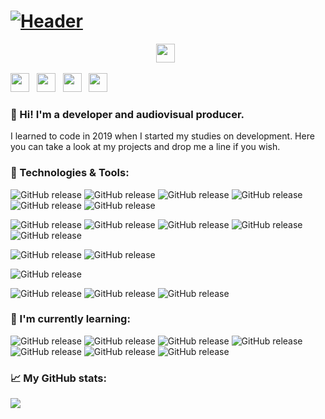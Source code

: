 # [![Header](https://github.com/pablohs1986/pablohs1986/blob/master/phGifGit.gif "Header")](https://pabloherrero.me/)
<p align='center'>
<a href="https://pabloherrero.me/" target="_blank"><img height="30" src=" https://github.com/pablohs1986/pablohs1986/blob/master/link.png"></a>&nbsp;&nbsp;
 
<a href="https://dev.to/pablohs1986" target="_blank"><img height="30" src="https://github.com/pablohs1986/pablohs1986/blob/master/dev.png"></a>&nbsp;&nbsp;
<a href="https://stackoverflow.com/story/pabloherrero" target="_blank"><img height="30" src="https://github.com/pablohs1986/pablohs1986/blob/master/stackoverflow.png"></a>&nbsp;&nbsp;
<a href="https://twitter.com/pablohs1986/" target="_blank"><img height="30" src="https://github.com/pablohs1986/pablohs1986/blob/master/twitter.png"></a>&nbsp;&nbsp;
<a href="https://www.linkedin.com/in/pabloherrero1986/" target="_blank"><img height="30" src="https://github.com/pablohs1986/pablohs1986/blob/master/linkedin.png"></a>
</p>

### 👋 Hi! I'm a developer and audiovisual producer.

 I learned to code in 2019 when I started my studies on development. Here you can take a look at my projects and drop me a line if you wish.

### 🧰 Technologies & Tools:
![GitHub release](https://img.shields.io/badge/Java-brightgreen) 
![GitHub release](https://img.shields.io/badge/SQL-brightgreen) 
![GitHub release](https://img.shields.io/badge/XML-brightgreen) 
![GitHub release](https://img.shields.io/badge/HTML5-brightgreen) 
![GitHub release](https://img.shields.io/badge/CSS3-brightgreen)
![GitHub release](https://img.shields.io/badge/Bootstrap4-brightgreen) 

![GitHub release](https://img.shields.io/badge/IntelliJ_Idea-blue) 
![GitHub release](https://img.shields.io/badge/PyCharm-blue) 
![GitHub release](https://img.shields.io/badge/NetBeans-blue) 
![GitHub release](https://img.shields.io/badge/Android_Studio-blue) 
![GitHub release](https://img.shields.io/badge/VSCode-blue) 

![GitHub release](https://img.shields.io/badge/SQLDeveloper-orange) 
![GitHub release](https://img.shields.io/badge/MySQL-orange) 

![GitHub release](https://img.shields.io/badge/Git-black) 

![GitHub release](https://img.shields.io/badge/Figma-purple) 
![GitHub release](https://img.shields.io/badge/Canva-purple) 
![GitHub release](https://img.shields.io/badge/GIMP2-purple) 

### 📖 I'm currently learning:
![GitHub release](https://img.shields.io/badge/JDBC-red) 
![GitHub release](https://img.shields.io/badge/Swing-red) 
![GitHub release](https://img.shields.io/badge/JavaScript-red) 
![GitHub release](https://img.shields.io/badge/TypeScript-red) 
![GitHub release](https://img.shields.io/badge/Angular-red) 
![GitHub release](https://img.shields.io/badge/Python-red) 
![GitHub release](https://img.shields.io/badge/Android-red) 

### 📈 My GitHub stats:
<img align="center" src="https://github-readme-stats.vercel.app/api?username=pablohs1986&show_icons=true&theme=dracula&count_private=true&show_icons=true&hide_title=true"/>
